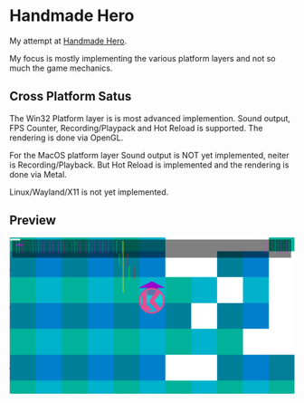 # Handmade Hero

My attempt at [Handmade Hero](https://guide.handmadehero.org/).

My focus is mostly implementing the various platform layers and not so much the game mechanics. 

## Cross Platform Satus

The Win32 Platform layer is is most advanced implemention.
Sound output, FPS Counter, Recording/Playpack and Hot Reload is supported.
The rendering is done via OpenGL.

For the MacOS platform layer Sound output is NOT yet implemented, neiter is Recording/Playback.
But Hot Reload is implemented and the rendering is done via Metal.

Linux/Wayland/X11 is not yet implemented.

## Preview

![Screenshot](./SCREENSHOT.png)